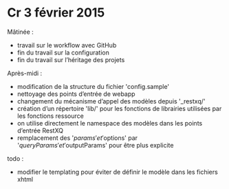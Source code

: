 # Cr 3 février 2015

Mâtinée :
- travail sur le workflow avec GitHub
- fin du travail sur la configuration
- fin du travail sur l’héritage des projets

Après-midi :
- modification de la structure du fichier 'config.sample'
- nettoyage des points d’entrée de webapp
- changement du mécanisme d’appel des modèles depuis '_restxq/' 
- création d’un répertoire 'lib/' pour les fonctions de librairies utilisées par les fonctions ressource
- on utilise directement le namespace des modèles dans les points d’entrée RestXQ
- remplacement des '$params' et '$options' par '$queryParams' et '$outputParams' pour être plus explicite
 

todo :
- modifier le templating pour éviter de définir le modèle dans les fichiers xhtml
